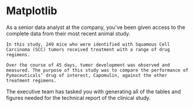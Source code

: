 # Matplotlib

As a senior data analyst at the company, you've been given access to the complete data from their most recent animal study.  

    In this study, 249 mice who were identified with Squamous Cell Carcinoma (SCC) tumors received treatment with a range of drug regimens. 
    
    Over the course of 45 days, tumor development was observed and measured. The purpose of this study was to compare the performance of 
    Pymaceuticals’ drug of interest, Capomulin, against the other treatment regimens.

The executive team has tasked you with generating all of the tables and figures needed for the technical report of the clinical study.
